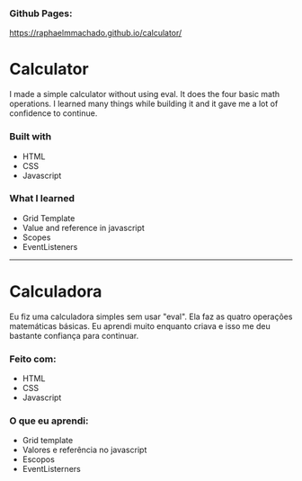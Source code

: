### Github Pages:
https://raphaelmmachado.github.io/calculator/

# Calculator
I made a simple calculator without using eval.
It does the four basic math operations.
I learned many things while building it and it gave me a lot of confidence to continue.

### Built with
- HTML
- CSS
- Javascript

### What I learned
- Grid Template
- Value and reference in javascript
- Scopes
- EventListeners
___________________________________________________
# Calculadora
Eu fiz uma calculadora simples sem usar "eval".
Ela faz as quatro operações matemáticas básicas.
Eu aprendi muito enquanto criava e isso me deu bastante confiança para continuar.

### Feito com:
- HTML
- CSS
- Javascript

### O que eu aprendi:
- Grid template
- Valores e referência no javascript
- Escopos
- EventListerners
